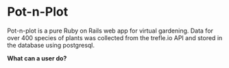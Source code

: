 # Pot-n-Plot #

  Pot-n-plot is a pure Ruby on Rails web app for virtual gardening. Data for over 400 species of plants was collected from the  trefle.io API and stored in the database using postgresql.

**What can a user do?**




